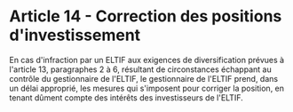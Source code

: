 # Article 14 - Correction des positions d'investissement


En cas d'infraction par un ELTIF aux exigences de diversification prévues à l'article 13, paragraphes 2 à 6, résultant de circonstances échappant au contrôle du gestionnaire de l'ELTIF, le gestionnaire de l'ELTIF prend, dans un délai approprié, les mesures qui s'imposent pour corriger la position, en tenant dûment compte des intérêts des investisseurs de l'ELTIF.
